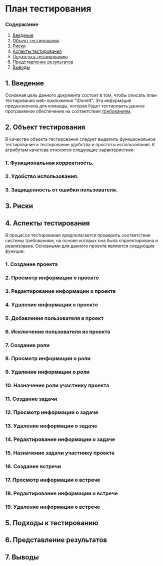 ﻿# План тестирования
 
 ### Содержание
 
 1. [Введение](#1) <br>
 2. [Объект тестирования](#2) <br>
 3. [Риски](#3) <br>
 4. [Аспекты тестирования](#4) <br>
 5. [Подходы к тестированию](#5) <br>
 6. [Представление результатов](#6) <br>
 7. [Выводы](#7) <br>

## 1\. Введение <a name = "1"></a>
Основная цель данного документа состоит в том, чтобы описать план тестирования web-приложения "IDoneIt". Эта информация предназначена для команды, которая будет тестировать данное программное обеспечение на соответствие [требованиям](SRS.md).

## 2\. Объект тестирования <a name = "2"></a>
В качестве объекта тестирования следует выделить функциональное тестирование и тестирование удобства и простоты использования.
К атрибутам качетсва относятся следующие характеристики:
### 1. Функциональная корректность.
### 2. Удобство использования.
### 3. Защищенность от ошибки пользователя. 
 
## 3\. Риски <a name = "3"></a>
## 4\. Аспекты тестирования <a name = "4"></a>

В процессе тестирования предполагается проверить соответствие системы требованиям, на основе которых она была спроектирована и реализована. 
Основными для данного проекта являются следующие функции:
### 1. Создание проекта
### 2. Просмотр информации о проекте
### 3. Редактирование информации о проекте
### 4. Удаление информации о проекте
### 5. Добавление пользователя в проект
### 6. Исключение пользователя из проекта
### 7. Создание роли
### 8. Просмотр информации о роли
### 9. Удаление информации о роли
### 10. Назначение роли участнику проекта
### 11. Создание задачи
### 12. Просмотр информации о задаче
### 13. Удаление информации о задаче
### 14. Редактирование информации о задаче
### 15. Назначение задачи участнику проекта
### 16. Создание встречи
### 17. Просмотр информации о встрече
### 18. Редактирование информации о встрече
### 19. Удаление информации о встрече
   
## 5\. Подходы к тестированию <a name = "5"></a>
## 6\. Представление результатов <a name = "6"></a>
## 7\. Выводы <a name = "7"></a>
